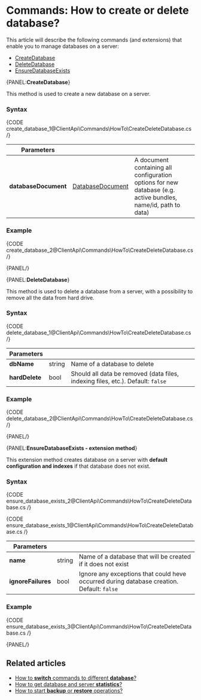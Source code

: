 # Commands: How to create or delete database?

This article will describe the following commands (and extensions) that enable you to manage databases on a server:   
- [CreateDatabase](../../../client-api/commands/how-to/create-delete-database#createdatabase)   
- [DeleteDatabase](../../../client-api/commands/how-to/create-delete-database#deletedatabase)   
- [EnsureDatabaseExists](../../../client-api/commands/how-to/create-delete-database#ensuredatabaseexists---extension-method)   

{PANEL:**CreateDatabase**}

This method is used to create a new database on a server.

### Syntax

{CODE create_database_1@ClientApi\Commands\HowTo\CreateDeleteDatabase.cs /}

| Parameters | | |
| ------------- | ------------- | ----- |
| **databaseDocument** | [DatabaseDocument](../../../glossary/database-document) | A document containing all configuration options for new database (e.g. active bundles, name/id, path to data) |

### Example

{CODE create_database_2@ClientApi\Commands\HowTo\CreateDeleteDatabase.cs /}

{PANEL/}

{PANEL:**DeleteDatabase**}

This method is used to delete a database from a server, with a possibility to remove all the data from hard drive.

### Syntax

{CODE delete_database_1@ClientApi\Commands\HowTo\CreateDeleteDatabase.cs /}

| Parameters | | |
| ------------- | ------------- | ----- |
| **dbName** | string | Name of a database to delete |
| **hardDelete** | bool | Should all data be removed (data files, indexing files, etc.). Default: `false` |

### Example

{CODE delete_database_2@ClientApi\Commands\HowTo\CreateDeleteDatabase.cs /}

{PANEL/}

{PANEL:**EnsureDatabaseExists - extension method**}

This extension method creates database on a server with **default configuration and indexes** if that database does not exist.

### Syntax

{CODE ensure_database_exists_2@ClientApi\Commands\HowTo\CreateDeleteDatabase.cs /}

{CODE ensure_database_exists_1@ClientApi\Commands\HowTo\CreateDeleteDatabase.cs /}

| Parameters | | |
| ------------- | ------------- | ----- |
| **name** | string | Name of a database that will be created if it does not exist |
| **ignoreFailures** | bool | Ignore any exceptions that could heve occurred during database creation. Default: `false` |

### Example

{CODE ensure_database_exists_3@ClientApi\Commands\HowTo\CreateDeleteDatabase.cs /}

{PANEL/}

## Related articles

- [How to **switch** commands to different **database**?](../../../client-api/commands/how-to/switch-commands-to-a-different-database)   
- [How to get database and server **statistics**?](../../../client-api/commands/how-to/get-database-and-server-statistics)   
- [How to start **backup** or **restore** operations?](../../../client-api/commands/how-to/start-backup-restore-operations)   
